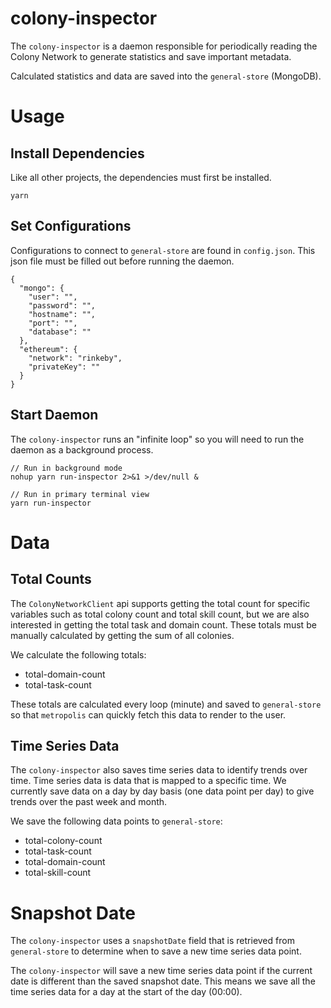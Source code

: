 # colony-inspector

The `colony-inspector` is a daemon responsible for periodically reading the Colony Network to generate statistics and save important metadata.

Calculated statistics and data are saved into the `general-store` (MongoDB).

# Usage

## Install Dependencies
Like all other projects, the dependencies must first be installed.
```
yarn
```

## Set Configurations
Configurations to connect to `general-store` are found in `config.json`. This json file must be filled out before running the daemon.
```
{
  "mongo": {
    "user": "",
    "password": "",
    "hostname": "",
    "port": "",
    "database": ""
  },
  "ethereum": {
    "network": "rinkeby",
    "privateKey": ""
  }
}
```

## Start Daemon
The `colony-inspector` runs an "infinite loop" so you will need to run the daemon as a background process.

```
// Run in background mode
nohup yarn run-inspector 2>&1 >/dev/null &

// Run in primary terminal view
yarn run-inspector
```

# Data
## Total Counts
The `ColonyNetworkClient` api supports getting the total count for specific variables such as total colony count and total skill count, but we are also interested in getting the total task and domain count. These totals must be manually calculated by getting the sum of all colonies.

We calculate the following totals:
- total-domain-count
- total-task-count

These totals are calculated every loop (minute) and saved to `general-store` so that `metropolis` can quickly fetch this data to render to the user.

## Time Series Data
The `colony-inspector` also saves time series data to identify trends over time. Time series data is data that is mapped to a specific time. We currently save data on a day by day basis (one data point per day) to give trends over the past week and month.

We save the following data points to `general-store`:
- total-colony-count
- total-task-count
- total-domain-count
- total-skill-count

# Snapshot Date
The `colony-inspector` uses a `snapshotDate` field that is retrieved from `general-store` to determine when to save a new time series data point.

The `colony-inspector` will save a new time series data point if the current date is different than the saved snapshot date. This means we save all the time series data for a day at the start of the day (00:00).
